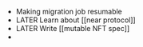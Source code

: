 - Making migration job resumable
- LATER Learn about [[near protocol]]
- LATER Write [[mutable NFT spec]]
-
